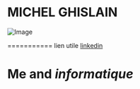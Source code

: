 # MICHEL GHISLAIN 
![Image](https://octocat-generator-assets.githubusercontent.com/my-octocat-1544445812746.png)

===========
lien utile [linkedin](https://www.linkedin.com/in/ghislain-michel-31b024153/)
# Me and _informatique_

